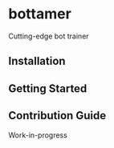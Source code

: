 # bottamer
Cutting-edge bot trainer

## Installation

## Getting Started

## Contribution Guide

Work-in-progress
